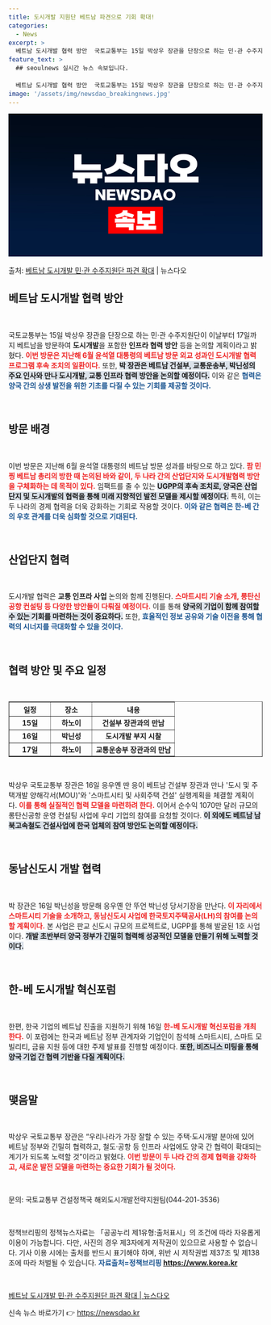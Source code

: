 ```yaml
---
title: 도시개발 지원단 베트남 파견으로 기회 확대!
categories:
  - News
excerpt: >
  베트남 도시개발 협력 방안  국토교통부는 15일 박상우 장관을 단장으로 하는 민·관 수주지원단이 이날부터 1…
feature_text: >
  ## seoulnews 실시간 뉴스 속보입니다.

  베트남 도시개발 협력 방안  국토교통부는 15일 박상우 장관을 단장으로 하는 민·관 수주지원단이 이날부터 1…
image: '/assets/img/newsdao_breakingnews.jpg'
---
```


![뉴스다오 속보](/assets/img/newsdao_breakingnews.jpg)

<p>출처: <a href="https://newsdao.kr/4826" rel="dofollow">베트남 도시개발 민·관 수주지원단 파견 확대</a> | 뉴스다오</p>

<h2 data-ke-size="size26">베트남 도시개발 협력 방안</h2>

<p data-ke-size="size16">&nbsp;</p>

국토교통부는 15일 박상우 장관을 단장으로 하는 민·관 수주지원단이 이날부터 17일까지 베트남을 방문하여 **도시개발**을 포함한 **인프라 협력 방안** 등을 논의할 계획이라고 밝혔다. <b><span style="color: #ee2323;">이번 방문은 지난해 6월 윤석열 대통령의 베트남 방문 외교 성과인 도시개발 협력 프로그램 후속 조치의 일환이다.</span></b> 또한, <b><span style="background-color: #21538527;">박 장관은 베트남 건설부, 교통운송부, 박닌성의 주요 인사와 만나 도시개발, 교통 인프라 협력 방안을 논의할 예정이다.</span></b> 이와 같은 <b><span style="color: #1a5490;">협력은 양국 간의 상생 발전을 위한 기초를 다질 수 있는 기회를 제공할 것이다.</span></b>

<p data-ke-size="size16">&nbsp;</p>

<h2 data-ke-size="size26">방문 배경</h2>

<p data-ke-size="size16">&nbsp;</p>

이번 방문은 지난해 6월 윤석열 대통령의 베트남 방문 성과를 바탕으로 하고 있다. <b><span style="color: #ee2323;">팜 민 찡 베트남 총리의 방한 때 논의된 바와 같이, 두 나라 간의 산업단지와 도시개발협력 방안을 구체화하는 데 목적이 있다.</span></b> 임팩트를 줄 수 있는 <b><span style="background-color: #21538527;">UGPP의 후속 조치로, 양국은 산업단지 및 도시개발의 협력을 통해 미래 지향적인 발전 모델을 제시할 예정이다.</span></b> 특히, 이는 두 나라의 경제 협력을 더욱 강화하는 기회로 작용할 것이다. <b><span style="color: #1a5490;">이와 같은 협력은 한-베 간의 우호 관계를 더욱 심화할 것으로 기대된다.</span></b>

<p data-ke-size="size16">&nbsp;</p>

<h2 data-ke-size="size26">산업단지 협력</h2>

<p data-ke-size="size16">&nbsp;</p>

도시개발 협력은 **교통 인프라 사업** 논의와 함께 진행된다. <b><span style="color: #ee2323;">스마트시티 기술 소개, 롱탄신공항 컨설팅 등 다양한 방안들이 다뤄질 예정이다.</span></b> 이를 통해 <b><span style="background-color: #21538527;">양국의 기업이 함께 참여할 수 있는 기회를 마련하는 것이 중요하다.</span></b> 또한, <b><span style="color: #1a5490;">효율적인 정보 공유와 기술 이전을 통해 협력의 시너지를 극대화할 수 있을 것이다.</span></b>

<p data-ke-size="size16">&nbsp;</p>

<h2 data-ke-size="size26">협력 방안 및 주요 일정</h2>

<p data-ke-size="size16">&nbsp;</p>

<table style="width: 100%; border-collapse: collapse;" border="1">
    <thead>
        <tr>
            <th style="width: 25%; text-align: center;"><b>일정</b></th>
            <th style="width: 25%; text-align: center;"><b>장소</b></th>
            <th style="width: 50%; text-align: center;"><b>내용</b></th>
        </tr>
    </thead>
    <tbody>
        <tr>
            <td style="text-align: center; height: 17px;"><b>15일</b></td>
            <td style="text-align: center; height: 17px;"><b>하노이</b></td>
            <td style="text-align: center; height: 17px;"><b>건설부 장관과의 만남</b></td>
        </tr>
        <tr>
            <td style="text-align: center; height: 17px;"><b>16일</b></td>
            <td style="text-align: center; height: 17px;"><b>박닌성</b></td>
            <td style="text-align: center; height: 17px;"><b>도시개발 부지 시찰</b></td>
        </tr>
        <tr>
            <td style="text-align: center; height: 17px;"><b>17일</b></td>
            <td style="text-align: center; height: 17px;"><b>하노이</b></td>
            <td style="text-align: center; height: 17px;"><b>교통운송부 장관과의 만남</b></td>
        </tr>
    </tbody>
</table>

<p data-ke-size="size16">&nbsp;</p>

박상우 국토교통부 장관은 16일 응우옌 딴 응이 베트남 건설부 장관과 만나 '도시 및 주택개발 양해각서(MOU)'와 '스마트시티 및 사회주택 건설' 실행계획을 체결할 계획이다. <b><span style="color: #ee2323;">이를 통해 실질적인 협력 모델을 마련하려 한다.</span></b> 이어서 순수익 1070만 달러 규모의 롱탄신공항 운영 컨설팅 사업에 우리 기업의 참여를 요청할 것이다. <b><span style="background-color: #21538527;">이 외에도 베트남 남북고속철도 건설사업에 한국 업체의 참여 방안도 논의할 예정이다.</span></b>

<p data-ke-size="size16">&nbsp;</p>

<h2 data-ke-size="size26">동남신도시 개발 협력</h2>

<p data-ke-size="size16">&nbsp;</p>

박 장관은 16일 박닌성을 방문해 응우옌 안 뚜언 박닌성 당서기장을 만난다. <b><span style="color: #ee2323;">이 자리에서 스마트시티 기술을 소개하고, 동남신도시 사업에 한국토지주택공사(LH)의 참여를 논의할 계획이다.</span></b> 본 사업은 판교 신도시 규모의 프로젝트로, UGPP를 통해 발굴된 1호 사업이다. <b><span style="background-color: #21538527;">개발 초반부터 양국 정부가 긴밀히 협력해 성공적인 모델을 만들기 위해 노력할 것이다.</span></b>

<p data-ke-size="size16">&nbsp;</p>

<h2 data-ke-size="size26">한-베 도시개발 혁신포럼</h2>

<p data-ke-size="size16">&nbsp;</p>

한편, 한국 기업의 베트남 진출을 지원하기 위해 16일 <b><span style="color: #ee2323;">한-베 도시개발 혁신포럼을 개최한다.</span></b> 이 포럼에는 한국과 베트남 정부 관계자와 기업인이 참석해 스마트시티, 스마트 모빌리티, 금융 지원 등에 대한 주제 발표를 진행할 예정이다. <b><span style="background-color: #21538527;">또한, 비즈니스 미팅을 통해 양국 기업 간 협력 기반을 다질 계획이다.</span></b>

<p data-ke-size="size16">&nbsp;</p>

<h2 data-ke-size="size26">맺음말</h2>

<p data-ke-size="size16">&nbsp;</p>

박상우 국토교통부 장관은 “우리나라가 가장 잘할 수 있는 주택·도시개발 분야에 있어 베트남 정부와 긴밀히 협력하고, 철도·공항 등 인프라 사업에도 양국 간 협력이 확대되는 계기가 되도록 노력할 것”이라고 밝혔다. <b><span style="color: #ee2323;">이번 방문이 두 나라 간의 경제 협력을 강화하고, 새로운 발전 모델을 마련하는 중요한 기회가 될 것이다.</span></b>

<p data-ke-size="size16">&nbsp;</p>

문의: 국토교통부 건설정책국 해외도시개발전략지원팀(044-201-3536) 

<p data-ke-size="size16">&nbsp;</p>

정책브리핑의 정책뉴스자료는 「공공누리 제1유형:출처표시」의 조건에 따라 자유롭게 이용이 가능합니다. 다만, 사진의 경우 제3자에게 저작권이 있으므로 사용할 수 없습니다. 기사 이용 시에는 출처를 반드시 표기해야 하며, 위반 시 저작권법 제37조 및 제138조에 따라 처벌될 수 있습니다. <b><span style="color: #1a5490;">자료출처=정책브리핑 https://www.korea.kr</span></b> 

<p data-ke-size="size16">&nbsp;</p>

<a href="https://newsdao.kr/4826">베트남 도시개발 민·관 수주지원단 파견 확대 | 뉴스다오</a> 

신속 뉴스 바로가기 👉 <a href="https://newsdao.kr" rel="dofollow">https://newsdao.kr</a>


